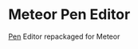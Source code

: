 Meteor Pen Editor
=================

[Pen](https://github.com/sofish/pen) Editor repackaged for Meteor
